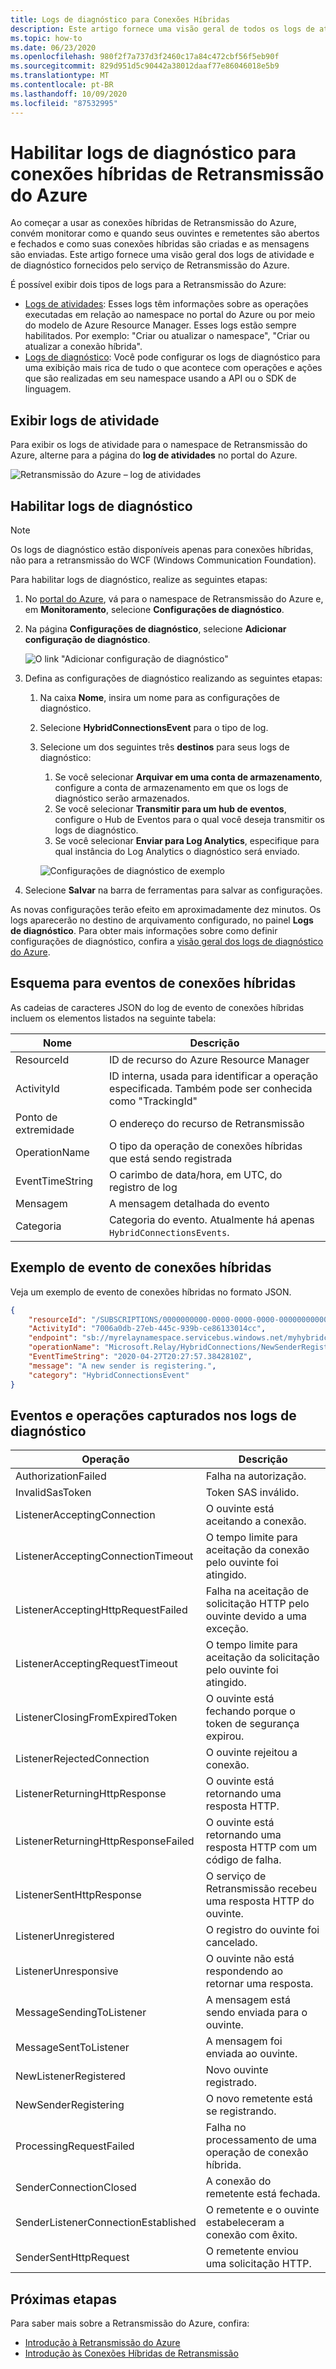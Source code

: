 ```yaml
---
title: Logs de diagnóstico para Conexões Híbridas
description: Este artigo fornece uma visão geral de todos os logs de atividade e de diagnóstico que estão disponíveis para a Retransmissão do Azure.
ms.topic: how-to
ms.date: 06/23/2020
ms.openlocfilehash: 980f2f7a737d3f2460c17a84c472cbf56f5eb90f
ms.sourcegitcommit: 829d951d5c90442a38012daaf77e86046018e5b9
ms.translationtype: MT
ms.contentlocale: pt-BR
ms.lasthandoff: 10/09/2020
ms.locfileid: "87532995"
---
```

# <a name="enable-diagnostics-logs-for-azure-relay-hybrid-connections"></a>Habilitar logs de diagnóstico para conexões híbridas de Retransmissão do Azure
Ao começar a usar as conexões híbridas de Retransmissão do Azure, convém monitorar como e quando seus ouvintes e remetentes são abertos e fechados e como suas conexões híbridas são criadas e as mensagens são enviadas. Este artigo fornece uma visão geral dos logs de atividade e de diagnóstico fornecidos pelo serviço de Retransmissão do Azure. 

É possível exibir dois tipos de logs para a Retransmissão do Azure:

- [Logs de atividades](../azure-monitor/platform/platform-logs-overview.md): Esses logs têm informações sobre as operações executadas em relação ao namespace no portal do Azure ou por meio do modelo de Azure Resource Manager. Esses logs estão sempre habilitados. Por exemplo:  "Criar ou atualizar o namespace", "Criar ou atualizar a conexão híbrida". 
- [Logs de diagnóstico](../azure-monitor/platform/platform-logs-overview.md): Você pode configurar os logs de diagnóstico para uma exibição mais rica de tudo o que acontece com operações e ações que são realizadas em seu namespace usando a API ou o SDK de linguagem.

## <a name="view-activity-logs"></a>Exibir logs de atividade
Para exibir os logs de atividade para o namespace de Retransmissão do Azure, alterne para a página do **log de atividades** no portal do Azure.

![Retransmissão do Azure – log de atividades](./media/diagnostic-logs/activity-log.png)

## <a name="enable-diagnostic-logs"></a>Habilitar logs de diagnóstico

> [!NOTE]
> Os logs de diagnóstico estão disponíveis apenas para conexões híbridas, não para a retransmissão do WCF (Windows Communication Foundation).

Para habilitar logs de diagnóstico, realize as seguintes etapas:

1. No [portal do Azure](https://portal.azure.com), vá para o namespace de Retransmissão do Azure e, em **Monitoramento**, selecione **Configurações de diagnóstico**.
1. Na página **Configurações de diagnóstico**, selecione **Adicionar configuração de diagnóstico**.  

   ![O link "Adicionar configuração de diagnóstico"](./media/diagnostic-logs/add-diagnostic-setting.png)

1. Defina as configurações de diagnóstico realizando as seguintes etapas:
    1. Na caixa **Nome**, insira um nome para as configurações de diagnóstico.  
    2. Selecione **HybridConnectionsEvent** para o tipo de log. 
    3. Selecione um dos seguintes três **destinos** para seus logs de diagnóstico:  
        1. Se você selecionar **Arquivar em uma conta de armazenamento**, configure a conta de armazenamento em que os logs de diagnóstico serão armazenados.  
        2. Se você selecionar **Transmitir para um hub de eventos**, configure o Hub de Eventos para o qual você deseja transmitir os logs de diagnóstico.
        3. Se você selecionar **Enviar para Log Analytics**, especifique para qual instância do Log Analytics o diagnóstico será enviado.  

        ![Configurações de diagnóstico de exemplo](./media/diagnostic-logs/sample-diagnostic-settings.png)
1. Selecione **Salvar** na barra de ferramentas para salvar as configurações.

As novas configurações terão efeito em aproximadamente dez minutos. Os logs aparecerão no destino de arquivamento configurado, no painel **Logs de diagnóstico**. Para obter mais informações sobre como definir configurações de diagnóstico, confira a [visão geral dos logs de diagnóstico do Azure](../azure-monitor/platform/platform-logs-overview.md).


## <a name="schema-for-hybrid-connections-events"></a>Esquema para eventos de conexões híbridas
As cadeias de caracteres JSON do log de evento de conexões híbridas incluem os elementos listados na seguinte tabela:

| Nome | Descrição |
| ------- | ------- |
| ResourceId | ID de recurso do Azure Resource Manager |
| ActivityId | ID interna, usada para identificar a operação especificada. Também pode ser conhecida como "TrackingId" |
| Ponto de extremidade | O endereço do recurso de Retransmissão |
| OperationName | O tipo da operação de conexões híbridas que está sendo registrada |
| EventTimeString | O carimbo de data/hora, em UTC, do registro de log |
| Mensagem | A mensagem detalhada do evento |
| Categoria | Categoria do evento. Atualmente há apenas `HybridConnectionsEvents`. 


## <a name="sample-hybrid-connections-event"></a>Exemplo de evento de conexões híbridas
Veja um exemplo de evento de conexões híbridas no formato JSON. 

```json
{
    "resourceId": "/SUBSCRIPTIONS/0000000000-0000-0000-0000-0000000000000/RESOURCEGROUPS/MyResourceGroup/PROVIDERS/MICROSOFT.RELAY/NAMESPACES/MyRelayNamespace",
    "ActivityId": "7006a0db-27eb-445c-939b-ce86133014cc",
    "endpoint": "sb://myrelaynamespace.servicebus.windows.net/myhybridconnection/7006a0db-27eb-445c-939b-ce86133014cc_G5",
    "operationName": "Microsoft.Relay/HybridConnections/NewSenderRegistering",
    "EventTimeString": "2020-04-27T20:27:57.3842810Z",
    "message": "A new sender is registering.",
    "category": "HybridConnectionsEvent"
}
```

## <a name="events-and-operations-captured-in-diagnostic-logs"></a>Eventos e operações capturados nos logs de diagnóstico

| Operação | Descrição | 
| --------- | ----------- | 
| AuthorizationFailed | Falha na autorização.|
| InvalidSasToken | Token SAS inválido. | 
| ListenerAcceptingConnection | O ouvinte está aceitando a conexão. |
| ListenerAcceptingConnectionTimeout | O tempo limite para aceitação da conexão pelo ouvinte foi atingido. |
| ListenerAcceptingHttpRequestFailed | Falha na aceitação de solicitação HTTP pelo ouvinte devido a uma exceção. |
| ListenerAcceptingRequestTimeout | O tempo limite para aceitação da solicitação pelo ouvinte foi atingido. |  
| ListenerClosingFromExpiredToken | O ouvinte está fechando porque o token de segurança expirou. | 
| ListenerRejectedConnection | O ouvinte rejeitou a conexão. |
| ListenerReturningHttpResponse | O ouvinte está retornando uma resposta HTTP. |  
| ListenerReturningHttpResponseFailed | O ouvinte está retornando uma resposta HTTP com um código de falha. | 
 ListenerSentHttpResponse | O serviço de Retransmissão recebeu uma resposta HTTP do ouvinte. | 
| ListenerUnregistered | O registro do ouvinte foi cancelado. | 
| ListenerUnresponsive | O ouvinte não está respondendo ao retornar uma resposta. | 
| MessageSendingToListener | A mensagem está sendo enviada para o ouvinte. |
| MessageSentToListener | A mensagem foi enviada ao ouvinte. | 
| NewListenerRegistered | Novo ouvinte registrado. |
| NewSenderRegistering | O novo remetente está se registrando. | 
| ProcessingRequestFailed | Falha no processamento de uma operação de conexão híbrida. | 
| SenderConnectionClosed | A conexão do remetente está fechada. |
| SenderListenerConnectionEstablished | O remetente e o ouvinte estabeleceram a conexão com êxito. |
| SenderSentHttpRequest | O remetente enviou uma solicitação HTTP. | 


## <a name="next-steps"></a>Próximas etapas

Para saber mais sobre a Retransmissão do Azure, confira:

* [Introdução à Retransmissão do Azure](relay-what-is-it.md)
* [Introdução às Conexões Híbridas de Retransmissão](relay-hybrid-connections-dotnet-get-started.md)
